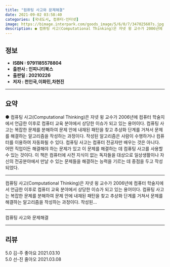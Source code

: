 ```yaml
---
title: "컴퓨팅 사고와 문제해결"
date: 2021-09-02 03:58:40
categories: [국내도서, 컴퓨터-인터넷]
image: https://bimage.interpark.com/goods_image/5/6/0/7/347025607s.jpg
description: ● 컴퓨팅 사고(Computational Thinking)은 자넷 윙 교수가 2006년에 컴퓨터 학술지에서 언급한 이후로 컴퓨터 교육 분야에서 상당한 이슈가 되고 있는 용어이다. 컴퓨팅 사고는 복잡한 문제를 분해하여 문제 안에 내재된 패턴을 찾고 추상화 단계를 거쳐서 문제를 해결하는
---
```


## **정보**

- **ISBN : 9791185578804**
- **출판사 : 인피니티북스**
- **출판일 : 20210226**
- **저자 : 천인국,이화민,차현진**

------



## **요약**

●  컴퓨팅 사고(Computational Thinking)은 자넷 윙 교수가 2006년에 컴퓨터 학술지에서 언급한 이후로 컴퓨터 교육 분야에서 상당한 이슈가 되고 있는 용어이다. 컴퓨팅 사고는 복잡한 문제를 분해하여 문제 안에 내재된 패턴을 찾고 추상화 단계를 거쳐서 문제를 해결하는 알고리즘을 작성하는 과정이다. 작성된 알고리즘은 사람이 수행하거나 컴퓨터를 이용하여 자동화될 수 있다. 컴퓨팅 사고는 컴퓨터 전공자만 배우는 것은 아니다. 어떤 직업이든 해결해야 하는 문제가 있고 이 문제를 해결하는 데 컴퓨팅 사고를 사용할 수 있는 것이다. 이 책은 컴퓨터에 사전 지식이 없는 독자들을 대상으로 일상생활이나 자신의 전공분야에서 만날 수 있는 문제들을 해결하는 능력을 기르는 데 중점을 두고 작성되었다.

------

컴퓨팅 사고(Computational Thinking)은 자넷 윙 교수가 2006년에 컴퓨터 학술지에서 언급한 이후로 컴퓨터 교육 분야에서 상당한 이슈가 되고 있는 용어이다. 컴퓨팅 사고는 복잡한 문제를 분해하여 문제 안에 내재된 패턴을 찾고 추상화 단계를 거쳐서 문제를 해결하는 알고리즘을 작성하는 과정이다. 작성된... 

------


컴퓨팅 사고와 문제해결 

------


## **리뷰** 

5.0 김-주 좋아요 2021.03.10 <br/>5.0 선-진 줄아오 2021.03.08 <br/>